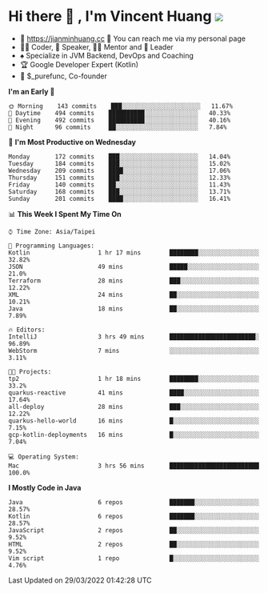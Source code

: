 # Hi there 👋 , I'm Vincent Huang ![](https://komarev.com/ghpvc/?username=Jian-Min-Huang)
- 💎 https://jianminhuang.cc 🙋 You can reach me via my personal page
- 👨‍💻 Coder, 🎤 Speaker, 👨‍🏫 Mentor and 🚀 Leader
- ♠️ Specialize in JVM Backend, DevOps and Coaching
- 🏆 Google Developer Expert (Kotlin)
- 💼 $_purefunc, Co-founder

<!--START_SECTION:waka-->
**I'm an Early 🐤** 

```text
🌞 Morning    143 commits    ███░░░░░░░░░░░░░░░░░░░░░░   11.67% 
🌆 Daytime    494 commits    ██████████░░░░░░░░░░░░░░░   40.33% 
🌃 Evening    492 commits    ██████████░░░░░░░░░░░░░░░   40.16% 
🌙 Night      96 commits     ██░░░░░░░░░░░░░░░░░░░░░░░   7.84%

```
📅 **I'm Most Productive on Wednesday** 

```text
Monday       172 commits    ███░░░░░░░░░░░░░░░░░░░░░░   14.04% 
Tuesday      184 commits    ███░░░░░░░░░░░░░░░░░░░░░░   15.02% 
Wednesday    209 commits    ████░░░░░░░░░░░░░░░░░░░░░   17.06% 
Thursday     151 commits    ███░░░░░░░░░░░░░░░░░░░░░░   12.33% 
Friday       140 commits    ██░░░░░░░░░░░░░░░░░░░░░░░   11.43% 
Saturday     168 commits    ███░░░░░░░░░░░░░░░░░░░░░░   13.71% 
Sunday       201 commits    ████░░░░░░░░░░░░░░░░░░░░░   16.41%

```


📊 **This Week I Spent My Time On** 

```text
⌚︎ Time Zone: Asia/Taipei

💬 Programming Languages: 
Kotlin                   1 hr 17 mins        ████████░░░░░░░░░░░░░░░░░   32.82% 
JSON                     49 mins             █████░░░░░░░░░░░░░░░░░░░░   21.0% 
Terraform                28 mins             ███░░░░░░░░░░░░░░░░░░░░░░   12.22% 
XML                      24 mins             ██░░░░░░░░░░░░░░░░░░░░░░░   10.21% 
Java                     18 mins             ██░░░░░░░░░░░░░░░░░░░░░░░   7.89%

🔥 Editors: 
IntelliJ                 3 hrs 49 mins       ████████████████████████░   96.89% 
WebStorm                 7 mins              ░░░░░░░░░░░░░░░░░░░░░░░░░   3.11%

🐱‍💻 Projects: 
tp2                      1 hr 18 mins        ████████░░░░░░░░░░░░░░░░░   33.2% 
quarkus-reactive         41 mins             ████░░░░░░░░░░░░░░░░░░░░░   17.64% 
all-deploy               28 mins             ███░░░░░░░░░░░░░░░░░░░░░░   12.22% 
quarkus-hello-world      16 mins             █░░░░░░░░░░░░░░░░░░░░░░░░   7.15% 
gcp-kotlin-deployments   16 mins             █░░░░░░░░░░░░░░░░░░░░░░░░   7.04%

💻 Operating System: 
Mac                      3 hrs 56 mins       █████████████████████████   100.0%

```

**I Mostly Code in Java** 

```text
Java                     6 repos             ███████░░░░░░░░░░░░░░░░░░   28.57% 
Kotlin                   6 repos             ███████░░░░░░░░░░░░░░░░░░   28.57% 
JavaScript               2 repos             ██░░░░░░░░░░░░░░░░░░░░░░░   9.52% 
HTML                     2 repos             ██░░░░░░░░░░░░░░░░░░░░░░░   9.52% 
Vim script               1 repo              █░░░░░░░░░░░░░░░░░░░░░░░░   4.76%

```



 Last Updated on 29/03/2022 01:42:28 UTC
<!--END_SECTION:waka-->

